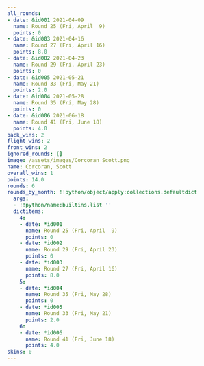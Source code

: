 ```yaml
---
all_rounds:
- date: &id001 2021-04-09
  name: Round 25 (Fri, April  9)
  points: 0
- date: &id003 2021-04-16
  name: Round 27 (Fri, April 16)
  points: 8.0
- date: &id002 2021-04-23
  name: Round 29 (Fri, April 23)
  points: 0
- date: &id005 2021-05-21
  name: Round 33 (Fri, May 21)
  points: 2.0
- date: &id004 2021-05-28
  name: Round 35 (Fri, May 28)
  points: 0
- date: &id006 2021-06-18
  name: Round 41 (Fri, June 18)
  points: 4.0
back_wins: 2
flight_wins: 2
front_wins: 2
ignored_rounds: []
image: /assets/images/Corcoran_Scott.png
name: Corcoran, Scott
overall_wins: 1
points: 14.0
rounds: 6
rounds_by_month: !!python/object/apply:collections.defaultdict
  args:
  - !!python/name:builtins.list ''
  dictitems:
    4:
    - date: *id001
      name: Round 25 (Fri, April  9)
      points: 0
    - date: *id002
      name: Round 29 (Fri, April 23)
      points: 0
    - date: *id003
      name: Round 27 (Fri, April 16)
      points: 8.0
    5:
    - date: *id004
      name: Round 35 (Fri, May 28)
      points: 0
    - date: *id005
      name: Round 33 (Fri, May 21)
      points: 2.0
    6:
    - date: *id006
      name: Round 41 (Fri, June 18)
      points: 4.0
skins: 0
---
```

